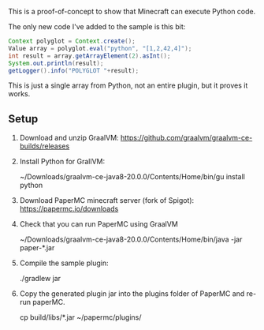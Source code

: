 This is a proof-of-concept to show that Minecraft can execute Python code.

The only new code I've added to the sample is this bit:
```java
Context polyglot = Context.create();
Value array = polyglot.eval("python", "[1,2,42,4]");
int result = array.getArrayElement(2).asInt();
System.out.println(result);
getLogger().info("POLYGLOT "+result);
```

This is just a single array from Python, not an entire plugin, but it proves it works.

## Setup

1. Download and unzip GraalVM: https://github.com/graalvm/graalvm-ce-builds/releases

2. Install Python for GrallVM:

    ~/Downloads/graalvm-ce-java8-20.0.0/Contents/Home/bin/gu install python

3. Download PaperMC minecraft server (fork of Spigot): https://papermc.io/downloads

4. Check that you can run PaperMC using GraalVM

    ~/Downloads/graalvm-ce-java8-20.0.0/Contents/Home/bin/java -jar paper-*.jar

5. Compile the sample plugin:

    ./gradlew jar

6. Copy the generated plugin jar into the plugins folder of PaperMC and re-run paperMC.

    cp build/libs/*.jar ~/papermc/plugins/
